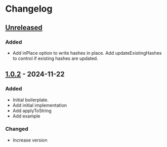 # Changelog

## [Unreleased]

### Added

- Add inPlace option to write hashes in place. Add updateExistingHashes to control if existing hashes are updated.

## [1.0.2] - 2024-11-22

### Added

- Initial boilerplate.
- Add initial implementation
- Add applyToString
- Add example

### Changed

- Increase version

[Unreleased]: https://github.com/inlavigo/gg_json_hash/compare/1.0.2...HEAD
[1.0.2]: https://github.com/inlavigo/gg_json_hash/tag/%tag
